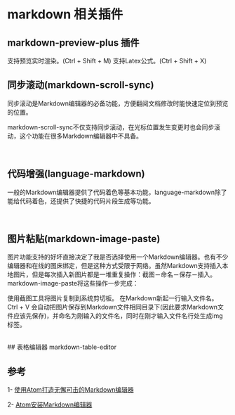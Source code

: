 # markdown 相关插件

## markdown-preview-plus 插件
支持预览实时渲染。(Ctrl + Shift + M)
支持Latex公式。(Ctrl + Shift + X)
<br>

## 同步滚动(markdown-scroll-sync)
同步滚动是Markdown编辑器的必备功能，方便翻阅文档修改时能快速定位到预览的位置。

markdown-scroll-sync不仅支持同步滚动，在光标位置发生变更时也会同步滚动，这个功能在很多Markdown编辑器中不具备。

<br>

## 代码增强(language-markdown)
一般的Markdown编辑器提供了代码着色等基本功能，language-markdown除了能给代码着色，还提供了快捷的代码片段生成等功能。

<br>

## 图片粘贴(markdown-image-paste)
图片功能支持的好坏直接决定了我是否选择使用一个Markdown编辑器。也有不少编辑器和在线的图床绑定，但是这种方式受限于网络。虽然Markdown支持插入本地图片，但是每次插入新图片都是一堆重复操作：截图－命名－保存－插入。markdown-image-paste将这些操作一步完成：

使用截图工具将图片复制到系统剪切板。
在Markdown新起一行输入文件名。
Ctrl + V 会自动把图片保存到Markdown文件相同目录下(因此要求Markdown文件应该先保存)，并命名为刚输入的文件名，同时在刚才输入文件名行处生成img标签。

<br>
## 表格编辑器
markdown-table-editor




## 参考
1- [
使用Atom打造无懈可击的Markdown编辑器](https://www.cnblogs.com/fanzhidongyzby/p/6637084.html)

2- [Atom安装Markdown编辑器](https://www.cnblogs.com/EasonJim/p/7770549.html)
